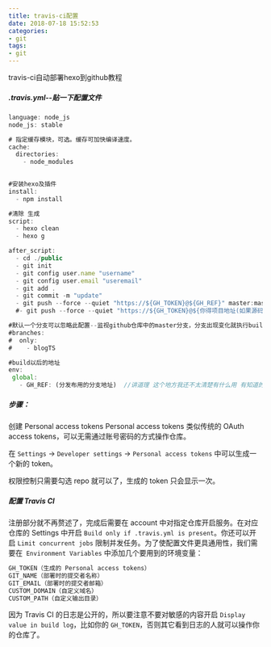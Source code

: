 ```yaml
---
title: travis-ci配置
date: 2018-07-18 15:52:53
categories:
- git
tags:
- git
---
```

travis-ci自动部署hexo到github教程
<!-- more -->
##### .travis.yml--贴一下配置文件
```JavaScript
language: node_js
node_js: stable

# 指定缓存模块，可选。缓存可加快编译速度。
cache:
  directories:
    - node_modules

    
#安装hexo及插件
install:
  - npm install  

#清除 生成
script:
  - hexo clean  
  - hexo g

after_script:
  - cd ./public
  - git init
  - git config user.name "username"
  - git config user.email "useremail"
  - git add .
  - git commit -m "update"
  - git push --force --quiet "https://${GH_TOKEN}@${GH_REF}" master:master
  #- git push --force --quiet "https://${GH_TOKEN}@${你得项目地址(如果源码跟发布的不在一个分支 这里是分发布用的分支地址)，不带https}" master:master

#默认一个分支可以忽略此配置--监视github仓库中的master分支，分支出现变化就执行build
#branches:
#  only:
#    - blogTS

#build以后的地址
env:
 global:
   - GH_REF: (分发布用的分支地址)  //讲道理 这个地方我还不太清楚有什么用 有知道的可以告诉我下
```
##### 步骤：
创建 Personal access tokens
Personal access tokens 类似传统的 OAuth access tokens，可以无需通过账号密码的方式操作仓库。

在 `Settings` -> `Developer settings` -> `Personal access tokens` 中可以生成一个新的 token。

权限控制只需要勾选 repo 就可以了，生成的 token 只会显示一次。

##### 配置 Travis CI
注册部分就不再赘述了，完成后需要在 account 中对指定仓库开启服务。在对应仓库的 Settings 中开启 `Build only if .travis.yml is present`。你还可以开启 `Limit concurrent jobs` 限制并发任务。为了使配置文件更具通用性，我们需要在` Environment Variables` 中添加几个要用到的环境变量：
```JavaScript
GH_TOKEN（生成的 Personal access tokens）
GIT_NAME（部署时的提交者名称）
GIT_EMAIL（部署时的提交者邮箱）
CUSTOM_DOMAIN（自定义域名）
CUSTOM_PATH（自定义输出目录）
```
因为 Travis CI 的日志是公开的，所以要注意不要对敏感的内容开启 `Display value in build log`，比如你的 `GH_TOKEN`，否则其它看到日志的人就可以操作你的仓库了。

